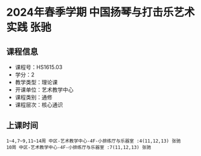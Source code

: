 # 2024年春季学期 中国扬琴与打击乐艺术实践 张驰






## 课程信息

- 课程号：HS1615.03
- 学分：2
- 教学类型：理论课
- 开课单位：艺术教学中心
- 课程类别：通修
- 课程层次：核心通识

## 上课时间

```
1~4,7~9,11~14周 中区-艺术教学中心-4F-小排练厅与乐器室 :4(11,12,13) 张驰
10周 中区-艺术教学中心-4F-小排练厅与乐器室 :7(11,12,13) 张驰
```

